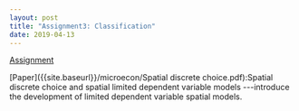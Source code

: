 ```yaml
---
layout: post
title: "Assignment3: Classification"
date: 2019-04-13
---
```

[Assignment]({{site.baseurl}}/microecon/assignment_3.pdf)

[Paper]({{site.baseurl}}/microecon/Spatial discrete choice.pdf):Spatial discrete choice and spatial limited dependent variable models
---introduce the development of limited dependent variable spatial models.


